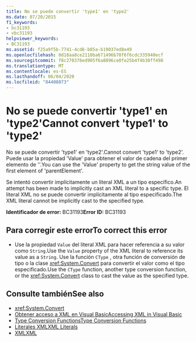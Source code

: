 ```yaml
---
title: No se puede convertir 'type1' en 'type2'
ms.date: 07/20/2015
f1_keywords:
- bc31193
- vbc31193
helpviewer_keywords:
- BC31193
ms.assetid: f25a9f5b-7741-4cd6-b85a-b19037ed8e49
ms.openlocfilehash: 0d18aa8ce2110ba671496b70f6f6cdc335940ecf
ms.sourcegitcommit: f8c270376ed905f6a8896ce0fe25b4f4b38ff498
ms.translationtype: MT
ms.contentlocale: es-ES
ms.lasthandoff: 06/04/2020
ms.locfileid: "84408073"
---
```

# <a name="cannot-convert-type1-to-type2"></a><span data-ttu-id="48644-102">No se puede convertir 'type1' en 'type2'</span><span class="sxs-lookup"><span data-stu-id="48644-102">Cannot convert 'type1' to 'type2'</span></span>
<span data-ttu-id="48644-103">No se puede convertir 'type1' en 'type2'.</span><span class="sxs-lookup"><span data-stu-id="48644-103">Cannot convert 'type1' to 'type2'.</span></span> <span data-ttu-id="48644-104">Puede usar la propiedad 'Value' para obtener el valor de cadena del primer elemento de '<elementoPrimario>'.</span><span class="sxs-lookup"><span data-stu-id="48644-104">You can use the 'Value' property to get the string value of the first element of 'parentElement'.</span></span>  
  
 <span data-ttu-id="48644-105">Se intentó convertir implícitamente un literal XML a un tipo específico.</span><span class="sxs-lookup"><span data-stu-id="48644-105">An attempt has been made to implicitly cast an XML literal to a specific type.</span></span> <span data-ttu-id="48644-106">El literal XML no se puede convertir implícitamente al tipo especificado.</span><span class="sxs-lookup"><span data-stu-id="48644-106">The XML literal cannot be implicitly cast to the specified type.</span></span>  
  
 <span data-ttu-id="48644-107">**Identificador de error:** BC31193</span><span class="sxs-lookup"><span data-stu-id="48644-107">**Error ID:** BC31193</span></span>  
  
## <a name="to-correct-this-error"></a><span data-ttu-id="48644-108">Para corregir este error</span><span class="sxs-lookup"><span data-stu-id="48644-108">To correct this error</span></span>  
  
- <span data-ttu-id="48644-109">Use la propiedad `Value` del literal XML para hacer referencia a su valor como `String`.</span><span class="sxs-lookup"><span data-stu-id="48644-109">Use the `Value` property of the XML literal to reference its value as a `String`.</span></span> <span data-ttu-id="48644-110">Use la función `CType` , otra función de conversión de tipo o la clase <xref:System.Convert> para convertir el valor como el tipo especificado.</span><span class="sxs-lookup"><span data-stu-id="48644-110">Use the `CType` function, another type conversion function, or the <xref:System.Convert> class to cast the value as the specified type.</span></span>  
  
## <a name="see-also"></a><span data-ttu-id="48644-111">Consulte también</span><span class="sxs-lookup"><span data-stu-id="48644-111">See also</span></span>

- <xref:System.Convert>
- [<span data-ttu-id="48644-112">Obtener acceso a XML en Visual Basic</span><span class="sxs-lookup"><span data-stu-id="48644-112">Accessing XML in Visual Basic</span></span>](../programming-guide/language-features/xml/accessing-xml.md)
- [<span data-ttu-id="48644-113">Type Conversion Functions</span><span class="sxs-lookup"><span data-stu-id="48644-113">Type Conversion Functions</span></span>](../language-reference/functions/type-conversion-functions.md)
- [<span data-ttu-id="48644-114">Literales XML</span><span class="sxs-lookup"><span data-stu-id="48644-114">XML Literals</span></span>](../language-reference/xml-literals/index.md)
- [<span data-ttu-id="48644-115">XML</span><span class="sxs-lookup"><span data-stu-id="48644-115">XML</span></span>](../programming-guide/language-features/xml/index.md)
